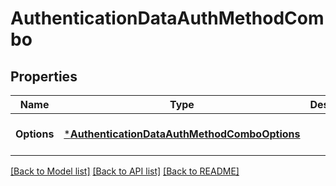 # AuthenticationDataAuthMethodCombo

## Properties
Name | Type | Description | Notes
------------ | ------------- | ------------- | -------------
**Options** | [***AuthenticationDataAuthMethodComboOptions**](Authentication_Data_AuthMethodCombo_options.md) |  | [optional] [default to null]

[[Back to Model list]](../README.md#documentation-for-models) [[Back to API list]](../README.md#documentation-for-api-endpoints) [[Back to README]](../README.md)

